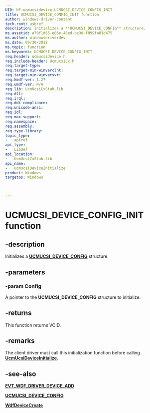 ```yaml
---
UID: NF:ucmucsidevice.UCMUCSI_DEVICE_CONFIG_INIT
title: UCMUCSI_DEVICE_CONFIG_INIT function
author: windows-driver-content
tech.root: usbref
description: Initializes a **UCMUCSI_DEVICE_CONFIG** structure.
ms.assetid: a70f1d65-e06e-48ed-be3d-f099fa01d475
ms.author: windowsdriverdev
ms.date: 09/30/2018 
ms.topic: function
ms.keywords: UCMUCSI_DEVICE_CONFIG_INIT
req.header: ucmucsidevice.h
req.include-header: UcmucsiCx.h
req.target-type:
req.target-min-winverclnt:
req.target-min-winversvr:
req.kmdf-ver: 1.27
req.umdf-ver: N/A
req.lib: UcmUcsiCxStub.lib
req.dll:
req.irql: 
req.ddi-compliance:
req.unicode-ansi:
req.idl:
req.max-support:
req.namespace:
req.assembly:
req.type-library: 
topic_type: 
-	apiref
api_type: 
-	LibDef
api_location: 
-	UcmUcsiCxStub.lib
api_name: 
-	UcmUcsiDeviceInitialize
product: Windows
targetos: Windows



---
```


# UCMUCSI_DEVICE_CONFIG_INIT function


## -description

Initializes a [**UCMUCSI_DEVICE_CONFIG**](ns-ucmucsidevice-_ucmucsi_device_config.md) structure.

## -parameters

### -param Config
A pointer to the **UCMUCSI_DEVICE_CONFIG** structure to initialize.

## -returns
This function returns VOID.

## -remarks
The client driver must call this initialization function before calling [**UcmUcsiDeviceInitialize**](nf-ucmucsidevice-ucmucsideviceinitialize.md).

## -see-also

[**EVT_WDF_DRIVER_DEVICE_ADD**](https://msdn.microsoft.com/library/windows/hardware/ff541693)

[**UCMUCSI_DEVICE_CONFIG**](ns-ucmucsidevice-_ucmucsi_device_config.md)

[**WdfDeviceCreate**](https://msdn.microsoft.com/library/windows/hardware/ff545926)
